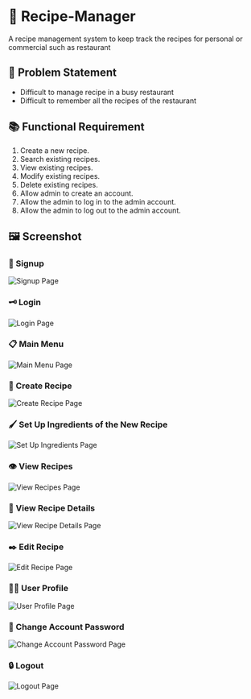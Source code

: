 # :ramen: Recipe-Manager
A recipe management system to keep track the recipes for personal or commercial such as restaurant

## :loudspeaker: Problem Statement
- Difficult to manage recipe in a busy restaurant
- Difficult to remember all the recipes of the restaurant

## :books: Functional Requirement
1.	Create a new recipe.
2.	Search existing recipes.
3.	View existing recipes.
4.	Modify existing recipes.
5.	Delete existing recipes.
6.	Allow admin to create an account.
7.	Allow the admin to log in to the admin account.
8.	Allow the admin to log out to the admin account.

## :framed_picture: Screenshot
### :memo: Signup
![Signup Page](https://github.com/dingwei426/Recipe-Manager/blob/main/screenshot/signup.png)

### :old_key: Login
![Login Page](https://github.com/dingwei426/Recipe-Manager/blob/main/screenshot/login.png)

### :clipboard:	Main Menu
![Main Menu Page](https://github.com/dingwei426/Recipe-Manager/blob/main/screenshot/main_menu.png)

### :receipt:	Create Recipe
![Create Recipe Page](https://github.com/dingwei426/Recipe-Manager/blob/main/screenshot/create_recipe.png)

### :paintbrush: Set Up Ingredients of the New Recipe
![Set Up Ingredients Page](https://github.com/dingwei426/Recipe-Manager/blob/main/screenshot/set_recipe_ingredients.png)

### :eye: View Recipes
![View Recipes Page](https://github.com/dingwei426/Recipe-Manager/blob/main/screenshot/view_recipes.png)

### :eyes: View Recipe Details
![View Recipe Details Page](https://github.com/dingwei426/Recipe-Manager/blob/main/screenshot/recipe_page.png)

### :black_nib:	Edit Recipe
![Edit Recipe Page](https://github.com/dingwei426/Recipe-Manager/blob/main/screenshot/edit_recipe.png)

### :technologist: User Profile
![User Profile Page](https://github.com/dingwei426/Recipe-Manager/blob/main/screenshot/user_profile.png)

### :closed_lock_with_key: Change Account Password
![Change Account Password Page](https://github.com/dingwei426/Recipe-Manager/blob/main/screenshot/change_password.png)

### :lock: Logout
![Logout Page](https://github.com/dingwei426/Recipe-Manager/blob/main/screenshot/logout.png)

